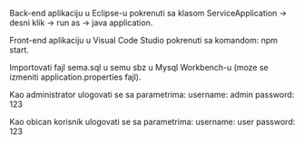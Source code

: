 Back-end aplikaciju u Eclipse-u pokrenuti sa klasom ServiceApplication -> desni klik -> run as ->
java application.

Front-end aplikaciju u Visual Code Studio pokrenuti sa komandom: npm start.

Importovati fajl sema.sql u semu sbz u Mysql Workbench-u (moze se izmeniti application.properties
fajl).

Kao administrator ulogovati se sa parametrima:
username: admin
password: 123

Kao obican korisnik ulogovati se sa parametrima:
username: user
password: 123
